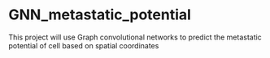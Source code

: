 # GNN_metastatic_potential
This project will use Graph convolutional networks to predict the metastatic potential of cell based on spatial coordinates
